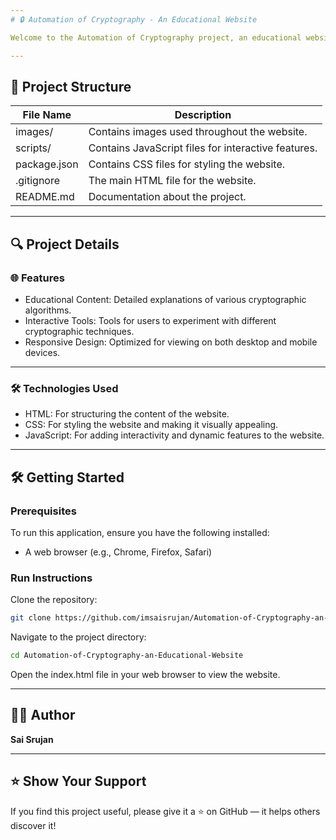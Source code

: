 ```yaml
---
# 🔒 Automation of Cryptography - An Educational Website

Welcome to the Automation of Cryptography project, an educational website designed to help users understand various cryptographic techniques and algorithms. This project provides interactive tools and resources for learning about cryptography.

---
```

## 📁 Project Structure


| File Name                                         | Description                                                                 |
|--------------------------------------------------|-----------------------------------------------------------------------------|
| images/   | Contains images used throughout the website. |
| scripts/        | Contains JavaScript files for interactive features.             |
| package.json | Contains CSS files for styling the website.  |
| .gitignore                              |  The main HTML file for the website.             |
| README.md                |  Documentation about the project.         |

---
## 🔍 Project Details

### 🌐 Features

- Educational Content: Detailed explanations of various cryptographic algorithms.
- Interactive Tools: Tools for users to experiment with different cryptographic techniques.
- Responsive Design: Optimized for viewing on both desktop and mobile devices.
  
---

### 🛠️ Technologies Used

- HTML: For structuring the content of the website.
- CSS: For styling the website and making it visually appealing.
- JavaScript: For adding interactivity and dynamic features to the website.

---
## 🛠️ Getting Started

### Prerequisites

To run this application, ensure you have the following installed:

- A web browser (e.g., Chrome, Firefox, Safari)

### Run Instructions

Clone the repository:
```bash
git clone https://github.com/imsaisrujan/Automation-of-Cryptography-an-Educational-Website.git
```

Navigate to the project directory:
```bash
cd Automation-of-Cryptography-an-Educational-Website
```

Open the index.html file in your web browser to view the website.

---

## 👨‍💻 Author

**Sai Srujan**  

---

## ⭐️ Show Your Support

If you find this project useful, please give it a ⭐ on GitHub — it helps others discover it!

